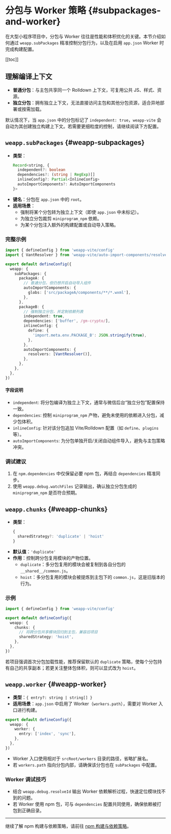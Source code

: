# 分包与 Worker 策略 {#subpackages-and-worker}

在大型小程序项目中，分包与 Worker 往往是性能和体积优化的关键。本节介绍如何通过 `weapp.subPackages` 精准控制分包行为，以及在启用 `app.json` Worker 时完成构建配置。

[[toc]]

## 理解编译上下文

- **普通分包**：与主包共享同一个 Rolldown 上下文，可复用公共 JS、样式、资源。
- **独立分包**：拥有独立上下文，无法直接访问主包和其他分包资源，适合异地部署或按需加载。

默认情况下，当 `app.json` 中的分包标记了 `independent: true`，`weapp-vite` 会自动为其创建独立构建上下文。若需要更细粒度的控制，请继续阅读下方配置。

## `weapp.subPackages` {#weapp-subpackages}
- **类型**：
  ```ts
  Record<string, {
    independent?: boolean
    dependencies?: (string | RegExp)[]
    inlineConfig?: Partial<InlineConfig>
    autoImportComponents?: AutoImportComponents
  }>
  ```
- **键名**：分包在 `app.json` 中的 `root`。
- **适用场景**：
  - 强制将某个分包转为独立上下文（即使 `app.json` 中未标记）。
  - 为独立分包裁剪 `miniprogram_npm` 依赖。
  - 为某个分包注入额外的构建配置或自动导入策略。

### 完整示例

```ts
import { defineConfig } from 'weapp-vite/config'
import { VantResolver } from 'weapp-vite/auto-import-components/resolvers'

export default defineConfig({
  weapp: {
    subPackages: {
      packageA: {
        // 普通分包，但仍想开启自动导入组件
        autoImportComponents: {
          globs: ['src/packageA/components/**/*.wxml'],
        },
      },
      packageB: {
        // 强制独立分包，并定制依赖列表
        independent: true,
        dependencies: ['buffer', /gm-crypto/],
        inlineConfig: {
          define: {
            'import.meta.env.PACKAGE_B': JSON.stringify(true),
          },
        },
        autoImportComponents: {
          resolvers: [VantResolver()],
        },
      },
    },
  },
})
```

#### 字段说明

- `independent`: 将分包编译为独立上下文，通常与微信后台“独立分包”配置保持一致。
- `dependencies`: 控制 `miniprogram_npm` 产物，避免未使用的依赖进入分包，减少包体积。
- `inlineConfig`: 针对该分包追加 Vite/Rolldown 配置（如 `define`、`plugins` 等）。
- `autoImportComponents`: 为分包单独开启/关闭自动组件导入，避免与主包策略冲突。

### 调试建议

1. 在 `npm.dependencies` 中仅保留必要 npm 包，再结合 `dependencies` 精准同步。
2. 使用 `weapp.debug.watchFiles` 记录输出，确认独立分包生成的 `miniprogram_npm` 是否符合预期。

## `weapp.chunks` {#weapp-chunks}
- **类型**：
  ```ts
  {
    sharedStrategy?: 'duplicate' | 'hoist'
  }
  ```
- **默认值**：`'duplicate'`
- **作用**：控制跨分包复用模块的产物位置。
  - `duplicate`：多分包复用的模块会被复制到各自分包的 `__shared__/common.js`。
  - `hoist`：多分包复用的模块会被提炼到主包下的 `common.js`，这是旧版本的行为。

### 示例

```ts
import { defineConfig } from 'weapp-vite/config'

export default defineConfig({
  weapp: {
    chunks: {
      // 将跨分包共享模块回归到主包，兼容旧项目
      sharedStrategy: 'hoist',
    },
  },
})
```

若项目强调首次分包加载性能，推荐保留默认的 `duplicate` 策略，使每个分包持有自己的共享副本；若更关注整体包体积，则可以显式改为 `hoist`。

## `weapp.worker` {#weapp-worker}
- **类型**：`{ entry?: string | string[] }`
- **适用场景**：`app.json` 中启用了 Worker（`workers.path`），需要对 Worker 入口进行构建。

```ts
export default defineConfig({
  weapp: {
    worker: {
      entry: ['index', 'sync'],
    },
  },
})
```

- Worker 入口使用相对于 `srcRoot/workers` 目录的路径，省略扩展名。
- 若 `workers.path` 指向分包内部，请确保该分包也在 `subPackages` 中配置。

### Worker 调试技巧

- 结合 `weapp.debug.resolveId` 输出 Worker 依赖解析过程，快速定位模块找不到的问题。
- 若 Worker 使用 npm 包，可与 `dependencies` 配置共同使用，确保依赖被打包到正确目录。

---

继续了解 npm 构建与依赖策略，请前往 [npm 构建与依赖策略](./npm-and-deps.md)。
